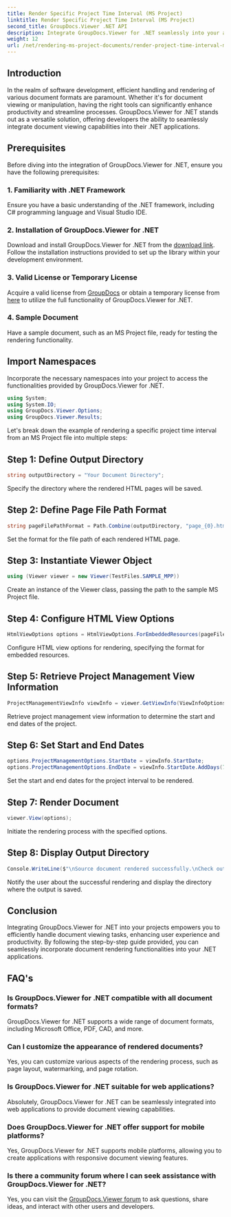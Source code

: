 ```yaml
---
title: Render Specific Project Time Interval (MS Project)
linktitle: Render Specific Project Time Interval (MS Project)
second_title: GroupDocs.Viewer .NET API
description: Integrate GroupDocs.Viewer for .NET seamlessly into your applications for efficient document viewing. Enhance productivity with versatile rendering capabilities.
weight: 12
url: /net/rendering-ms-project-documents/render-project-time-interval-ms-project/
---
```

## Introduction
In the realm of software development, efficient handling and rendering of various document formats are paramount. Whether it's for document viewing or manipulation, having the right tools can significantly enhance productivity and streamline processes. GroupDocs.Viewer for .NET stands out as a versatile solution, offering developers the ability to seamlessly integrate document viewing capabilities into their .NET applications.
## Prerequisites
Before diving into the integration of GroupDocs.Viewer for .NET, ensure you have the following prerequisites:
### 1. Familiarity with .NET Framework
Ensure you have a basic understanding of the .NET framework, including C# programming language and Visual Studio IDE.
### 2. Installation of GroupDocs.Viewer for .NET
Download and install GroupDocs.Viewer for .NET from the [download link](https://releases.groupdocs.com/viewer/net/). Follow the installation instructions provided to set up the library within your development environment.
### 3. Valid License or Temporary License
Acquire a valid license from [GroupDocs](https://purchase.groupdocs.com/buy) or obtain a temporary license from [here](https://purchase.groupdocs.com/temporary-license/) to utilize the full functionality of GroupDocs.Viewer for .NET.
### 4. Sample Document
Have a sample document, such as an MS Project file, ready for testing the rendering functionality.

## Import Namespaces
Incorporate the necessary namespaces into your project to access the functionalities provided by GroupDocs.Viewer for .NET.

```csharp
using System;
using System.IO;
using GroupDocs.Viewer.Options;
using GroupDocs.Viewer.Results;
```

Let's break down the example of rendering a specific project time interval from an MS Project file into multiple steps:
## Step 1: Define Output Directory
```csharp
string outputDirectory = "Your Document Directory";
```
Specify the directory where the rendered HTML pages will be saved.
## Step 2: Define Page File Path Format
```csharp
string pageFilePathFormat = Path.Combine(outputDirectory, "page_{0}.html");
```
Set the format for the file path of each rendered HTML page.
## Step 3: Instantiate Viewer Object
```csharp
using (Viewer viewer = new Viewer(TestFiles.SAMPLE_MPP))
```
Create an instance of the Viewer class, passing the path to the sample MS Project file.
## Step 4: Configure HTML View Options
```csharp
HtmlViewOptions options = HtmlViewOptions.ForEmbeddedResources(pageFilePathFormat);
```
Configure HTML view options for rendering, specifying the format for embedded resources.
## Step 5: Retrieve Project Management View Information
```csharp
ProjectManagementViewInfo viewInfo = viewer.GetViewInfo(ViewInfoOptions.FromHtmlViewOptions(options)) as ProjectManagementViewInfo;
```
Retrieve project management view information to determine the start and end dates of the project.
## Step 6: Set Start and End Dates
```csharp
options.ProjectManagementOptions.StartDate = viewInfo.StartDate;
options.ProjectManagementOptions.EndDate = viewInfo.StartDate.AddDays(7);
```
Set the start and end dates for the project interval to be rendered.
## Step 7: Render Document
```csharp
viewer.View(options);
```
Initiate the rendering process with the specified options.
## Step 8: Display Output Directory
```csharp
Console.WriteLine($"\nSource document rendered successfully.\nCheck output in {outputDirectory}.");
```
Notify the user about the successful rendering and display the directory where the output is saved.

## Conclusion
Integrating GroupDocs.Viewer for .NET into your projects empowers you to efficiently handle document viewing tasks, enhancing user experience and productivity. By following the step-by-step guide provided, you can seamlessly incorporate document rendering functionalities into your .NET applications.
## FAQ's
### Is GroupDocs.Viewer for .NET compatible with all document formats?
GroupDocs.Viewer for .NET supports a wide range of document formats, including Microsoft Office, PDF, CAD, and more.
### Can I customize the appearance of rendered documents?
Yes, you can customize various aspects of the rendering process, such as page layout, watermarking, and page rotation.
### Is GroupDocs.Viewer for .NET suitable for web applications?
Absolutely, GroupDocs.Viewer for .NET can be seamlessly integrated into web applications to provide document viewing capabilities.
### Does GroupDocs.Viewer for .NET offer support for mobile platforms?
Yes, GroupDocs.Viewer for .NET supports mobile platforms, allowing you to create applications with responsive document viewing features.
### Is there a community forum where I can seek assistance with GroupDocs.Viewer for .NET?
Yes, you can visit the [GroupDocs.Viewer forum](https://forum.groupdocs.com/c/viewer/9) to ask questions, share ideas, and interact with other users and developers.
